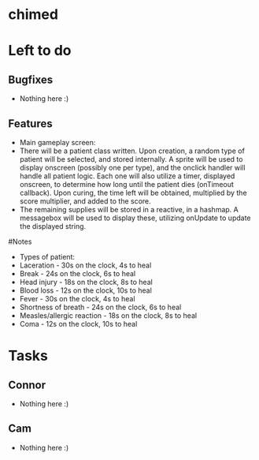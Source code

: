 chimed
======

# Left to do
## Bugfixes
- Nothing here :)

## Features
- Main gameplay screen:
 - There will be a patient class written. Upon creation, a random type of patient will be selected, and stored internally. A sprite will be used to display onscreen (possibly one per type), and the onclick handler will handle all patient logic. Each one will also utilize a timer, displayed onscreen, to determine how long until the patient dies (onTimeout callback). Upon curing, the time left will be obtained, multiplied by the score multiplier, and added to the score.
 - The remaining supplies will be stored in a reactive, in a hashmap. A messagebox will be used to display these, utilizing onUpdate to update the displayed string.

#Notes
- Types of patient:
 - Laceration			- 30s on the clock, 4s to heal
 - Break			- 24s on the clock, 6s to heal
 - Head injury			- 18s on the clock, 8s to heal
 - Blood loss			- 12s on the clock, 10s to heal
 - Fever			- 30s on the clock, 4s to heal
 - Shortness of breath		- 24s on the clock, 6s to heal
 - Measles/allergic reaction	- 18s on the clock, 8s to heal
 - Coma				- 12s on the clock, 10s to heal

# Tasks
## Connor
- Nothing here :)

## Cam
- Nothing here :)
